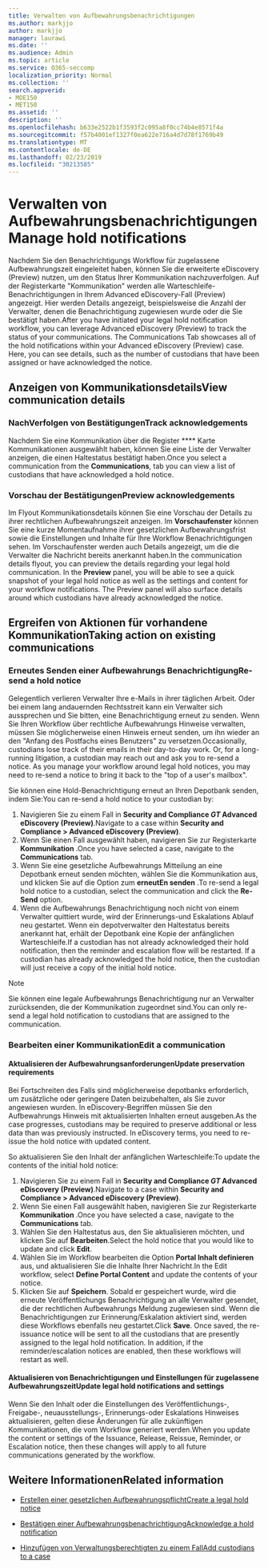 ```yaml
---
title: Verwalten von Aufbewahrungsbenachrichtigungen
ms.author: markjjo
author: markjjo
manager: laurawi
ms.date: ''
ms.audience: Admin
ms.topic: article
ms.service: O365-seccomp
localization_priority: Normal
ms.collection: ''
search.appverid:
- MOE150
- MET150
ms.assetid: ''
description: ''
ms.openlocfilehash: b633e2522b1f3593f2c095a8f0cc74b4e8571f4a
ms.sourcegitcommit: f57b4001ef1327f0ea622e716a4d7d78f1769b49
ms.translationtype: MT
ms.contentlocale: de-DE
ms.lasthandoff: 02/23/2019
ms.locfileid: "30213585"
---
```

# <a name="manage-hold-notifications"></a><span data-ttu-id="e3e02-102">Verwalten von Aufbewahrungsbenachrichtigungen</span><span class="sxs-lookup"><span data-stu-id="e3e02-102">Manage hold notifications</span></span>

<span data-ttu-id="e3e02-p101">Nachdem Sie den Benachrichtigungs Workflow für zugelassene Aufbewahrungszeit eingeleitet haben, können Sie die erweiterte eDiscovery (Preview) nutzen, um den Status Ihrer Kommunikation nachzuverfolgen. Auf der Registerkarte "Kommunikation" werden alle Warteschleife-Benachrichtigungen in Ihrem Advanced eDiscovery-Fall (Preview) angezeigt. Hier werden Details angezeigt, beispielsweise die Anzahl der Verwalter, denen die Benachrichtigung zugewiesen wurde oder die Sie bestätigt haben.</span><span class="sxs-lookup"><span data-stu-id="e3e02-p101">After you have initiated your legal hold notification workflow, you can leverage  Advanced eDiscovery (Preview) to track the status of your communications. The Communications Tab showcases all of the hold notifications within your Advanced eDiscovery (Preview) case. Here, you can see details, such as the number of custodians that have been assigned or have acknowledged the notice.</span></span>

## <a name="view-communication-details"></a><span data-ttu-id="e3e02-106">Anzeigen von Kommunikationsdetails</span><span class="sxs-lookup"><span data-stu-id="e3e02-106">View communication details</span></span>

### <a name="track-acknowledgements"></a><span data-ttu-id="e3e02-107">NachVerfolgen von Bestätigungen</span><span class="sxs-lookup"><span data-stu-id="e3e02-107">Track acknowledgements</span></span>

<span data-ttu-id="e3e02-108">Nachdem Sie eine Kommunikation über die Register \*\*\*\* Karte Kommunikationen ausgewählt haben, können Sie eine Liste der Verwalter anzeigen, die einen Haltestatus bestätigt haben.</span><span class="sxs-lookup"><span data-stu-id="e3e02-108">Once you select a communication from the **Communications**, tab you can view a list of custodians that have acknowledged a hold notice.</span></span> 

### <a name="preview-acknowledgements"></a><span data-ttu-id="e3e02-109">Vorschau der Bestätigungen</span><span class="sxs-lookup"><span data-stu-id="e3e02-109">Preview acknowledgements</span></span>

<span data-ttu-id="e3e02-p102">Im Flyout Kommunikationsdetails können Sie eine Vorschau der Details zu ihrer rechtlichen Aufbewahrungszeit anzeigen. Im **Vorschaufenster** können Sie eine kurze Momentaufnahme ihrer gesetzlichen Aufbewahrungsfrist sowie die Einstellungen und Inhalte für Ihre Workflow Benachrichtigungen sehen. Im Vorschaufenster werden auch Details angezeigt, um die die Verwalter die Nachricht bereits anerkannt haben.</span><span class="sxs-lookup"><span data-stu-id="e3e02-p102">In the communication details flyout, you can preview the details regarding your legal hold communication. In the **Preview** panel, you will be able to see a quick snapshot of your legal hold notice as well as the settings and content for your workflow notifications. The Preview panel will also surface details around which custodians have already acknowledged the notice.</span></span>

## <a name="taking-action-on-existing-communications"></a><span data-ttu-id="e3e02-113">Ergreifen von Aktionen für vorhandene Kommunikation</span><span class="sxs-lookup"><span data-stu-id="e3e02-113">Taking action on existing communications</span></span>

### <a name="re-send-a-hold-notice"></a><span data-ttu-id="e3e02-114">Erneutes Senden einer Aufbewahrungs Benachrichtigung</span><span class="sxs-lookup"><span data-stu-id="e3e02-114">Re-send a hold notice</span></span>

<span data-ttu-id="e3e02-p103">Gelegentlich verlieren Verwalter Ihre e-Mails in ihrer täglichen Arbeit. Oder bei einem lang andauernden Rechtsstreit kann ein Verwalter sich aussprechen und Sie bitten, eine Benachrichtigung erneut zu senden. Wenn Sie Ihren Workflow über rechtliche Aufbewahrungs Hinweise verwalten, müssen Sie möglicherweise einen Hinweis erneut senden, um ihn wieder an den "Anfang des Postfachs eines Benutzers" zu versetzen.</span><span class="sxs-lookup"><span data-stu-id="e3e02-p103">Occasionally, custodians lose track of their emails in their day-to-day work. Or, for a long-running litigation, a custodian may reach out and ask you to re-send a notice. As you manage your workflow around legal hold notices, you may need to re-send a notice to bring it back to the "top of a user's mailbox".</span></span>

<span data-ttu-id="e3e02-118">Sie können eine Hold-Benachrichtigung erneut an Ihren Depotbank senden, indem Sie:</span><span class="sxs-lookup"><span data-stu-id="e3e02-118">You can re-send a hold notice to your custodian by:</span></span>
1. <span data-ttu-id="e3e02-119">Navigieren Sie zu einem Fall in **Security and Compliance _GT_ Advanced eDiscovery (Preview)**.</span><span class="sxs-lookup"><span data-stu-id="e3e02-119">Navigate to a case within **Security and Compliance > Advanced eDiscovery (Preview)**.</span></span>
2. <span data-ttu-id="e3e02-120">Wenn Sie einen Fall ausgewählt haben, navigieren Sie zur Registerkarte **Kommunikation** .</span><span class="sxs-lookup"><span data-stu-id="e3e02-120">Once you have selected a case, navigate to the **Communications** tab.</span></span>
3. <span data-ttu-id="e3e02-121">Wenn Sie eine gesetzliche Aufbewahrungs Mitteilung an eine Depotbank erneut senden möchten, wählen Sie die Kommunikation aus, und klicken Sie auf die Option zum **erneutEn senden** .</span><span class="sxs-lookup"><span data-stu-id="e3e02-121">To re-send a legal hold notice to a custodian, select the communication and click the **Re-Send** option.</span></span>
4. <span data-ttu-id="e3e02-p104">Wenn die Aufbewahrungs Benachrichtigung noch nicht von einem Verwalter quittiert wurde, wird der Erinnerungs-und Eskalations Ablauf neu gestartet. Wenn ein depotverwalter den Haltestatus bereits anerkannt hat, erhält der Depotbank eine Kopie der anfänglichen Warteschleife.</span><span class="sxs-lookup"><span data-stu-id="e3e02-p104">If a custodian has not already acknowledged their hold notification, then the reminder and escalation flow will be restarted. If a custodian has already acknowledged the hold notice, then the custodian will just receive a copy of the initial hold notice.</span></span>

> [!NOTE]
> <span data-ttu-id="e3e02-124">Sie können eine legale Aufbewahrungs Benachrichtigung nur an Verwalter zurücksenden, die der Kommunikation zugeordnet sind.</span><span class="sxs-lookup"><span data-stu-id="e3e02-124">You can only re-send a legal hold notification to custodians that are assigned to the communication.</span></span> 

### <a name="edit-a-communication"></a><span data-ttu-id="e3e02-125">Bearbeiten einer Kommunikation</span><span class="sxs-lookup"><span data-stu-id="e3e02-125">Edit a communication</span></span>

#### <a name="update-preservation-requirements"></a><span data-ttu-id="e3e02-126">Aktualisieren der Aufbewahrungsanforderungen</span><span class="sxs-lookup"><span data-stu-id="e3e02-126">Update preservation requirements</span></span>
  
<span data-ttu-id="e3e02-p105">Bei Fortschreiten des Falls sind möglicherweise depotbanks erforderlich, um zusätzliche oder geringere Daten beizubehalten, als Sie zuvor angewiesen wurden. In eDiscovery-Begriffen müssen Sie den Aufbewahrungs Hinweis mit aktualisierten Inhalten erneut ausgeben.</span><span class="sxs-lookup"><span data-stu-id="e3e02-p105">As the case progresses, custodians may be required to preserve additional or less data than was previously instructed. In eDiscovery terms, you need to re-issue the hold notice with updated content.</span></span>

<span data-ttu-id="e3e02-129">So aktualisieren Sie den Inhalt der anfänglichen Warteschleife:</span><span class="sxs-lookup"><span data-stu-id="e3e02-129">To update the contents of the initial hold notice:</span></span>

1. <span data-ttu-id="e3e02-130">Navigieren Sie zu einem Fall in **Security and Compliance _GT_ Advanced eDiscovery (Preview)**.</span><span class="sxs-lookup"><span data-stu-id="e3e02-130">Navigate to a case within **Security and Compliance > Advanced eDiscovery (Preview)**.</span></span>
2. <span data-ttu-id="e3e02-131">Wenn Sie einen Fall ausgewählt haben, navigieren Sie zur Registerkarte **Kommunikation** .</span><span class="sxs-lookup"><span data-stu-id="e3e02-131">Once you have selected a case, navigate to the **Communications** tab.</span></span>
3. <span data-ttu-id="e3e02-132">Wählen Sie den Haltestatus aus, den Sie aktualisieren möchten, und klicken Sie auf **Bearbeiten**.</span><span class="sxs-lookup"><span data-stu-id="e3e02-132">Select the hold notice that you would like to update and click **Edit**.</span></span>
4. <span data-ttu-id="e3e02-133">Wählen Sie im Workflow bearbeiten die Option **Portal Inhalt definieren** aus, und aktualisieren Sie die Inhalte Ihrer Nachricht.</span><span class="sxs-lookup"><span data-stu-id="e3e02-133">In the Edit workflow, select **Define Portal Content** and update the contents of your notice.</span></span> 
5. <span data-ttu-id="e3e02-p106">Klicken Sie auf **Speichern**. Sobald er gespeichert wurde, wird die erneute Veröffentlichungs Benachrichtigung an alle Verwalter gesendet, die der rechtlichen Aufbewahrungs Meldung zugewiesen sind. Wenn die Benachrichtigungen zur Erinnerung/Eskalation aktiviert sind, werden diese Workflows ebenfalls neu gestartet.</span><span class="sxs-lookup"><span data-stu-id="e3e02-p106">Click **Save**. Once saved, the re-issuance notice will be sent to all the custodians that are presently assigned to the legal hold notification. In addition, if the reminder/escalation notices are enabled, then these workflows will restart as well.</span></span> 


#### <a name="update-legal-hold-notifications-and-settings"></a><span data-ttu-id="e3e02-137">Aktualisieren von Benachrichtigungen und Einstellungen für zugelassene Aufbewahrungszeit</span><span class="sxs-lookup"><span data-stu-id="e3e02-137">Update legal hold notifications and settings</span></span>

<span data-ttu-id="e3e02-138">Wenn Sie den Inhalt oder die Einstellungen des Veröffentlichungs-, Freigabe-, neuausstellungs-, Erinnerungs-oder Eskalations Hinweises aktualisieren, gelten diese Änderungen für alle zukünftigen Kommunikationen, die vom Workflow generiert werden.</span><span class="sxs-lookup"><span data-stu-id="e3e02-138">When you update the content or settings of the Issuance, Release, Reissue, Reminder, or Escalation notice, then these changes will apply to all future communications generated by the workflow.</span></span>

## <a name="related-information"></a><span data-ttu-id="e3e02-139">Weitere Informationen</span><span class="sxs-lookup"><span data-stu-id="e3e02-139">Related information</span></span> 

- [<span data-ttu-id="e3e02-140">Erstellen einer gesetzlichen Aufbewahrungspflicht</span><span class="sxs-lookup"><span data-stu-id="e3e02-140">Create a legal hold notice</span></span>](create-hold-notification.md)
    
- [<span data-ttu-id="e3e02-141">Bestätigen einer Aufbewahrungsbenachrichtigung</span><span class="sxs-lookup"><span data-stu-id="e3e02-141">Acknowledge a hold notification</span></span>](acknowledge-hold-notification.md)
    
- [<span data-ttu-id="e3e02-142">Hinzufügen von Verwaltungsberechtigten zu einem Fall</span><span class="sxs-lookup"><span data-stu-id="e3e02-142">Add custodians to a case</span></span>](add-custodians-to-case.md)